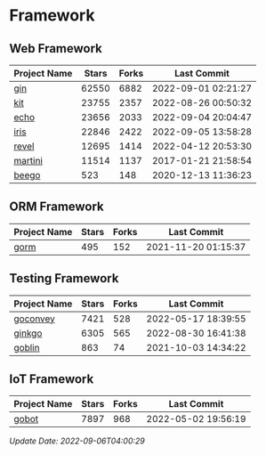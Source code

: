 # Framework

## Web Framework
| Project Name | Stars | Forks | Last Commit |
| ------------ | ----- | ----- | ----------- |
| [gin](https://github.com/gin-gonic/gin) | 62550 | 6882 | 2022-09-01 02:21:27 |
| [kit](https://github.com/go-kit/kit) | 23755 | 2357 | 2022-08-26 00:50:32 |
| [echo](https://github.com/labstack/echo) | 23656 | 2033 | 2022-09-04 20:04:47 |
| [iris](https://github.com/kataras/iris) | 22846 | 2422 | 2022-09-05 13:58:28 |
| [revel](https://github.com/revel/revel) | 12695 | 1414 | 2022-04-12 20:53:30 |
| [martini](https://github.com/go-martini/martini) | 11514 | 1137 | 2017-01-21 21:58:54 |
| [beego](https://github.com/astaxie/beego) | 523 | 148 | 2020-12-13 11:36:23 |

## ORM Framework
| Project Name | Stars | Forks | Last Commit |
| ------------ | ----- | ----- | ----------- |
| [gorm](https://github.com/jinzhu/gorm) | 495 | 152 | 2021-11-20 01:15:37 |

## Testing Framework
| Project Name | Stars | Forks | Last Commit |
| ------------ | ----- | ----- | ----------- |
| [goconvey](https://github.com/smartystreets/goconvey) | 7421 | 528 | 2022-05-17 18:39:55 |
| [ginkgo](https://github.com/onsi/ginkgo) | 6305 | 565 | 2022-08-30 16:41:38 |
| [goblin](https://github.com/franela/goblin) | 863 | 74 | 2021-10-03 14:34:22 |

## IoT Framework
| Project Name | Stars | Forks | Last Commit |
| ------------ | ----- | ----- | ----------- |
| [gobot](https://github.com/hybridgroup/gobot) | 7897 | 968 | 2022-05-02 19:56:19 |

*Update Date: 2022-09-06T04:00:29*
